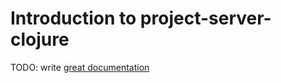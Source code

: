 # Introduction to project-server-clojure

TODO: write [great documentation](http://jacobian.org/writing/what-to-write/)
